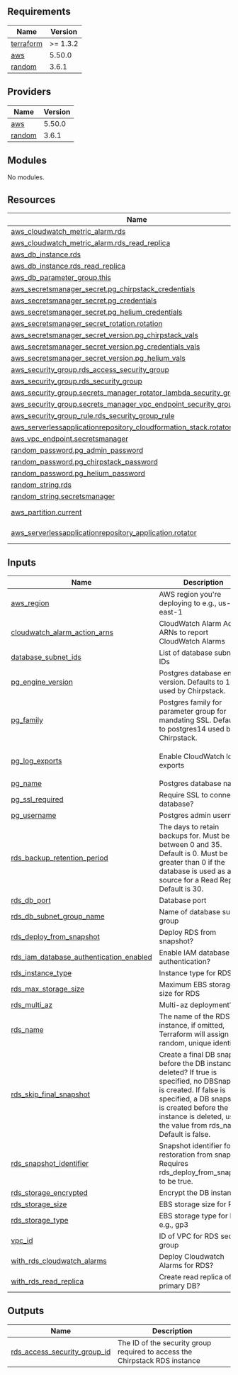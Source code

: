 <!-- BEGINNING OF PRE-COMMIT-TERRAFORM DOCS HOOK -->
## Requirements

| Name | Version |
|------|---------|
| <a name="requirement_terraform"></a> [terraform](#requirement\_terraform) | >= 1.3.2 |
| <a name="requirement_aws"></a> [aws](#requirement\_aws) | 5.50.0 |
| <a name="requirement_random"></a> [random](#requirement\_random) | 3.6.1 |

## Providers

| Name | Version |
|------|---------|
| <a name="provider_aws"></a> [aws](#provider\_aws) | 5.50.0 |
| <a name="provider_random"></a> [random](#provider\_random) | 3.6.1 |

## Modules

No modules.

## Resources

| Name | Type |
|------|------|
| [aws_cloudwatch_metric_alarm.rds](https://registry.terraform.io/providers/hashicorp/aws/5.50.0/docs/resources/cloudwatch_metric_alarm) | resource |
| [aws_cloudwatch_metric_alarm.rds_read_replica](https://registry.terraform.io/providers/hashicorp/aws/5.50.0/docs/resources/cloudwatch_metric_alarm) | resource |
| [aws_db_instance.rds](https://registry.terraform.io/providers/hashicorp/aws/5.50.0/docs/resources/db_instance) | resource |
| [aws_db_instance.rds_read_replica](https://registry.terraform.io/providers/hashicorp/aws/5.50.0/docs/resources/db_instance) | resource |
| [aws_db_parameter_group.this](https://registry.terraform.io/providers/hashicorp/aws/5.50.0/docs/resources/db_parameter_group) | resource |
| [aws_secretsmanager_secret.pg_chirpstack_credentials](https://registry.terraform.io/providers/hashicorp/aws/5.50.0/docs/resources/secretsmanager_secret) | resource |
| [aws_secretsmanager_secret.pg_credentials](https://registry.terraform.io/providers/hashicorp/aws/5.50.0/docs/resources/secretsmanager_secret) | resource |
| [aws_secretsmanager_secret.pg_helium_credentials](https://registry.terraform.io/providers/hashicorp/aws/5.50.0/docs/resources/secretsmanager_secret) | resource |
| [aws_secretsmanager_secret_rotation.rotation](https://registry.terraform.io/providers/hashicorp/aws/5.50.0/docs/resources/secretsmanager_secret_rotation) | resource |
| [aws_secretsmanager_secret_version.pg_chirpstack_vals](https://registry.terraform.io/providers/hashicorp/aws/5.50.0/docs/resources/secretsmanager_secret_version) | resource |
| [aws_secretsmanager_secret_version.pg_credentials_vals](https://registry.terraform.io/providers/hashicorp/aws/5.50.0/docs/resources/secretsmanager_secret_version) | resource |
| [aws_secretsmanager_secret_version.pg_helium_vals](https://registry.terraform.io/providers/hashicorp/aws/5.50.0/docs/resources/secretsmanager_secret_version) | resource |
| [aws_security_group.rds_access_security_group](https://registry.terraform.io/providers/hashicorp/aws/5.50.0/docs/resources/security_group) | resource |
| [aws_security_group.rds_security_group](https://registry.terraform.io/providers/hashicorp/aws/5.50.0/docs/resources/security_group) | resource |
| [aws_security_group.secrets_manager_rotator_lambda_security_group](https://registry.terraform.io/providers/hashicorp/aws/5.50.0/docs/resources/security_group) | resource |
| [aws_security_group.secrets_manager_vpc_endpoint_security_group](https://registry.terraform.io/providers/hashicorp/aws/5.50.0/docs/resources/security_group) | resource |
| [aws_security_group_rule.rds_security_group_rule](https://registry.terraform.io/providers/hashicorp/aws/5.50.0/docs/resources/security_group_rule) | resource |
| [aws_serverlessapplicationrepository_cloudformation_stack.rotator_cf_stack](https://registry.terraform.io/providers/hashicorp/aws/5.50.0/docs/resources/serverlessapplicationrepository_cloudformation_stack) | resource |
| [aws_vpc_endpoint.secretsmanager](https://registry.terraform.io/providers/hashicorp/aws/5.50.0/docs/resources/vpc_endpoint) | resource |
| [random_password.pg_admin_password](https://registry.terraform.io/providers/hashicorp/random/3.6.1/docs/resources/password) | resource |
| [random_password.pg_chirpstack_password](https://registry.terraform.io/providers/hashicorp/random/3.6.1/docs/resources/password) | resource |
| [random_password.pg_helium_password](https://registry.terraform.io/providers/hashicorp/random/3.6.1/docs/resources/password) | resource |
| [random_string.rds](https://registry.terraform.io/providers/hashicorp/random/3.6.1/docs/resources/string) | resource |
| [random_string.secretsmanager](https://registry.terraform.io/providers/hashicorp/random/3.6.1/docs/resources/string) | resource |
| [aws_partition.current](https://registry.terraform.io/providers/hashicorp/aws/5.50.0/docs/data-sources/partition) | data source |
| [aws_serverlessapplicationrepository_application.rotator](https://registry.terraform.io/providers/hashicorp/aws/5.50.0/docs/data-sources/serverlessapplicationrepository_application) | data source |

## Inputs

| Name | Description | Type | Default | Required |
|------|-------------|------|---------|:--------:|
| <a name="input_aws_region"></a> [aws\_region](#input\_aws\_region) | AWS region you're deploying to e.g., us-east-1 | `string` | `""` | no |
| <a name="input_cloudwatch_alarm_action_arns"></a> [cloudwatch\_alarm\_action\_arns](#input\_cloudwatch\_alarm\_action\_arns) | CloudWatch Alarm Action ARNs to report CloudWatch Alarms | `list(string)` | `[]` | no |
| <a name="input_database_subnet_ids"></a> [database\_subnet\_ids](#input\_database\_subnet\_ids) | List of database subnet IDs | `list(string)` | `[]` | no |
| <a name="input_pg_engine_version"></a> [pg\_engine\_version](#input\_pg\_engine\_version) | Postgres database engine version. Defaults to 14.10, used by Chirpstack. | `string` | `"14.10"` | no |
| <a name="input_pg_family"></a> [pg\_family](#input\_pg\_family) | Postgres family for parameter group for mandating SSL. Defaults to postgres14 used by Chirpstack. | `string` | `"postgres14"` | no |
| <a name="input_pg_log_exports"></a> [pg\_log\_exports](#input\_pg\_log\_exports) | Enable CloudWatch log exports | `list(string)` | <pre>[<br>  "postgresql"<br>]</pre> | no |
| <a name="input_pg_name"></a> [pg\_name](#input\_pg\_name) | Postgres database name | `string` | `""` | no |
| <a name="input_pg_ssl_required"></a> [pg\_ssl\_required](#input\_pg\_ssl\_required) | Require SSL to connect to database? | `bool` | `true` | no |
| <a name="input_pg_username"></a> [pg\_username](#input\_pg\_username) | Postgres admin username | `string` | `"chirpstack_admin"` | no |
| <a name="input_rds_backup_retention_period"></a> [rds\_backup\_retention\_period](#input\_rds\_backup\_retention\_period) | The days to retain backups for. Must be between 0 and 35. Default is 0. Must be greater than 0 if the database is used as a source for a Read Replica. Default is 30. | `number` | `30` | no |
| <a name="input_rds_db_port"></a> [rds\_db\_port](#input\_rds\_db\_port) | Database port | `number` | `5432` | no |
| <a name="input_rds_db_subnet_group_name"></a> [rds\_db\_subnet\_group\_name](#input\_rds\_db\_subnet\_group\_name) | Name of database subnet group | `string` | `""` | no |
| <a name="input_rds_deploy_from_snapshot"></a> [rds\_deploy\_from\_snapshot](#input\_rds\_deploy\_from\_snapshot) | Deploy RDS from snapshot? | `bool` | `false` | no |
| <a name="input_rds_iam_database_authentication_enabled"></a> [rds\_iam\_database\_authentication\_enabled](#input\_rds\_iam\_database\_authentication\_enabled) | Enable IAM database authentication? | `bool` | `true` | no |
| <a name="input_rds_instance_type"></a> [rds\_instance\_type](#input\_rds\_instance\_type) | Instance type for RDS | `string` | `"db.m6i.large"` | no |
| <a name="input_rds_max_storage_size"></a> [rds\_max\_storage\_size](#input\_rds\_max\_storage\_size) | Maximum EBS storage size for RDS | `number` | `1000` | no |
| <a name="input_rds_multi_az"></a> [rds\_multi\_az](#input\_rds\_multi\_az) | Multi-az deployment? | `bool` | `false` | no |
| <a name="input_rds_name"></a> [rds\_name](#input\_rds\_name) | The name of the RDS instance, if omitted, Terraform will assign a random, unique identifier. | `string` | `""` | no |
| <a name="input_rds_skip_final_snapshot"></a> [rds\_skip\_final\_snapshot](#input\_rds\_skip\_final\_snapshot) | Create a final DB snapshot before the DB instance is deleted? If true is specified, no DBSnapshot is created. If false is specified, a DB snapshot is created before the DB instance is deleted, using the value from rds\_name. Default is false. | `bool` | `false` | no |
| <a name="input_rds_snapshot_identifier"></a> [rds\_snapshot\_identifier](#input\_rds\_snapshot\_identifier) | Snapshot identifier for restoration from snapshot. Requires rds\_deploy\_from\_snapshot to be true. | `string` | `""` | no |
| <a name="input_rds_storage_encrypted"></a> [rds\_storage\_encrypted](#input\_rds\_storage\_encrypted) | Encrypt the DB instance? | `bool` | `true` | no |
| <a name="input_rds_storage_size"></a> [rds\_storage\_size](#input\_rds\_storage\_size) | EBS storage size for RDS | `number` | `100` | no |
| <a name="input_rds_storage_type"></a> [rds\_storage\_type](#input\_rds\_storage\_type) | EBS storage type for RDS e.g., gp3 | `string` | `"gp3"` | no |
| <a name="input_vpc_id"></a> [vpc\_id](#input\_vpc\_id) | ID of VPC for RDS security group | `string` | `""` | no |
| <a name="input_with_rds_cloudwatch_alarms"></a> [with\_rds\_cloudwatch\_alarms](#input\_with\_rds\_cloudwatch\_alarms) | Deploy Cloudwatch Alarms for RDS? | `bool` | `false` | no |
| <a name="input_with_rds_read_replica"></a> [with\_rds\_read\_replica](#input\_with\_rds\_read\_replica) | Create read replica of primary DB? | `bool` | `false` | no |

## Outputs

| Name | Description |
|------|-------------|
| <a name="output_rds_access_security_group_id"></a> [rds\_access\_security\_group\_id](#output\_rds\_access\_security\_group\_id) | The ID of the security group required to access the Chirpstack RDS instance |
<!-- END OF PRE-COMMIT-TERRAFORM DOCS HOOK -->
